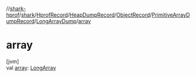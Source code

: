 //[shark-hprof](../../../../../../../index.md)/[shark](../../../../../index.md)/[HprofRecord](../../../../index.md)/[HeapDumpRecord](../../../index.md)/[ObjectRecord](../../index.md)/[PrimitiveArrayDumpRecord](../index.md)/[LongArrayDump](index.md)/[array](array.md)

# array

[jvm]\
val [array](array.md): [LongArray](https://kotlinlang.org/api/latest/jvm/stdlib/kotlin/-long-array/index.html)
